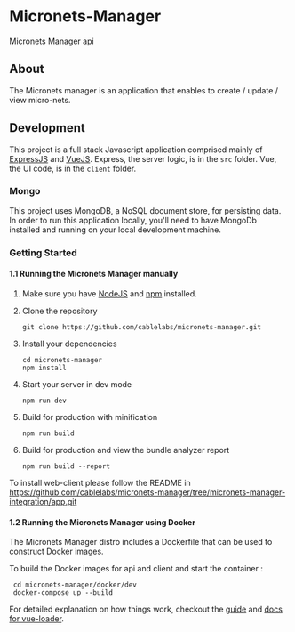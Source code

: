 # Micronets-Manager
Micronets Manager api

## About

The Micronets manager is an application that enables to create / update / view micro-nets.

## Development

This project is a full stack Javascript application comprised mainly of [ExpressJS](https://expressjs.com/) and [VueJS](https://vuejs.org/). Express, the server logic, is in the `src` folder.  Vue, the UI code, is in the `client` folder.

### Mongo

This project uses MongoDB, a NoSQL document store, for persisting data. In order to run this application locally, you'll need to have MongoDb installed and running on your local development machine.


### Getting Started

#### 1.1 Running the Micronets Manager manually

1. Make sure you have [NodeJS](https://nodejs.org/) and [npm](https://www.npmjs.com/) installed.

2. Clone the repository
    ```
    git clone https://github.com/cablelabs/micronets-manager.git
    ```

3. Install your dependencies

    ```
    cd micronets-manager
    npm install
    ```

4. Start your server in dev mode

    ```
    npm run dev
    ```

5. Build for production with minification

    ```
    npm run build
    ```

6. Build for production and view the bundle analyzer report

    ```
    npm run build --report
    ```
  To install web-client please follow the README in https://github.com/cablelabs/micronets-manager/tree/micronets-manager-integration/app.git   
    
#### 1.2 Running the Micronets Manager using Docker

The Micronets Manager distro includes a Dockerfile that can be used to construct Docker images.

To build the Docker images for api and client and start the container :

   ```
    cd micronets-manager/docker/dev
    docker-compose up --build
   ```


For detailed explanation on how things work, checkout the [guide](http://vuejs-templates.github.io/webpack/) and [docs for vue-loader](http://vuejs.github.io/vue-loader).
